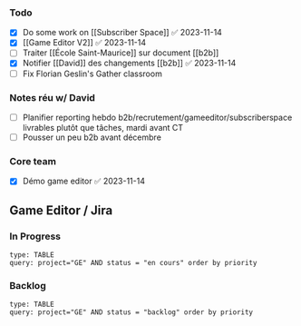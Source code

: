 ### Todo
- [x] Do some work on [[Subscriber Space]] ✅ 2023-11-14
- [x] [[Game Editor V2]] ✅ 2023-11-14
- [ ] Traiter [[École Saint-Maurice]] sur document [[b2b]]
- [x] Notifier [[David]] des changements [[b2b]] ✅ 2023-11-14
- [ ] Fix Florian Geslin's Gather classroom
### Notes réu w/ David
- [ ] Planifier reporting hebdo b2b/recrutement/gameeditor/subscriberspace
      livrables plutôt que tâches, mardi avant CT
- [ ] Pousser un peu b2b avant décembre
### Core team
- [x] Démo game editor ✅ 2023-11-14
## Game Editor / Jira

### In Progress
```jira-search
type: TABLE
query: project="GE" AND status = "en cours" order by priority
```
### Backlog
```jira-search
type: TABLE
query: project="GE" AND status = "backlog" order by priority
```
